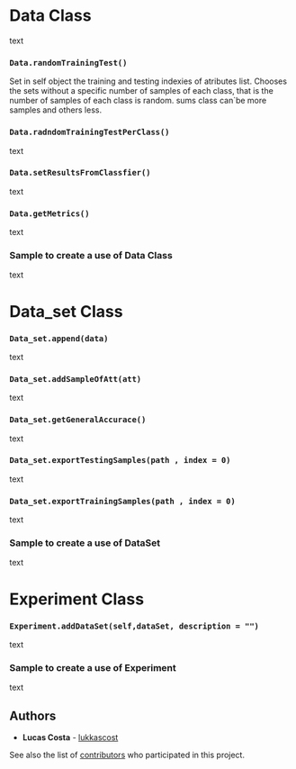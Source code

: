 # Data Class
text

### ```Data.randomTrainingTest()```
Set in self object the training and testing indexies of atributes list.
Chooses the sets without a specific number of samples of each class, that is the number of samples of each class is random. sums class can`be more samples and others less.


### ```Data.radndomTrainingTestPerClass()```
text

### ```Data.setResultsFromClassfier()```
text

### ```Data.getMetrics()```
text


### Sample to create a use of Data Class
text


# Data_set Class

### ```Data_set.append(data)```
text


### ```Data_set.addSampleOfAtt(att)```
text


### ```Data_set.getGeneralAccurace()```
text


### ```Data_set.exportTestingSamples(path , index = 0)```
text


### ```Data_set.exportTrainingSamples(path , index = 0)```
text

### Sample to create a use of DataSet
text


# Experiment Class

### ```Experiment.addDataSet(self,dataSet, description = "")```
text

### Sample to create a use of Experiment
text



## Authors

* **Lucas Costa** - [lukkascost](https://github.com/lukkascost)

See also the list of [contributors](https://github.com/lukkascost/MachineLearn/contributors) who participated in this project.
